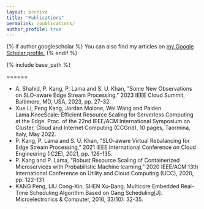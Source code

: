 ```yaml
---
layout: archive
title: "Publications"
permalink: /publications/
author_profile: true
---
```


{% if author.googlescholar %}
  You can also find my articles on <u><a href="{{author.googlescholar}}">my Google Scholar profile</a>.</u>
{% endif %}

{% include base_path %}

======
* A. Shahid, P. Kang, P. Lama and S. U. Khan, "Some New Observations on SLO-aware Edge Stream Processing," 2023 IEEE Cloud Summit, Baltimore, MD, USA, 2023, pp. 27-32.
* Xue Li, Peng Kang, Jordan Molone, Wei Wang and Palden Lama.KneeScale: Efficient Resource Scaling for Serverless Computing at the Edge. Proc. of the 22nd IEEE/ACM International Symposium on Cluster, Cloud and Internet Computing (CCGrid), 10 pages, Taormina, Italy, May 2022.
* P. Kang, P. Lama and S. U. Khan, "SLO-aware Virtual Rebalancing for Edge Stream Processing," 2021 IEEE International Conference on Cloud Engineering (IC2E), 2021, pp. 126-135.
* P. Kang and P. Lama, "Robust Resource Scaling of Containerized Microservices with Probabilistic Machine learning," 2020 IEEE/ACM 13th International Conference on Utility and Cloud Computing (UCC), 2020, pp. 122-131.
* KANG Peng, LIU Cong-Xin, SHEN Xu-Bang. Multicore Embedded Real-Time Scheduling Algorithm Based on Gang Scheduling[J]. Microelectronics & Computer, 2016, 33(10): 32-35.


